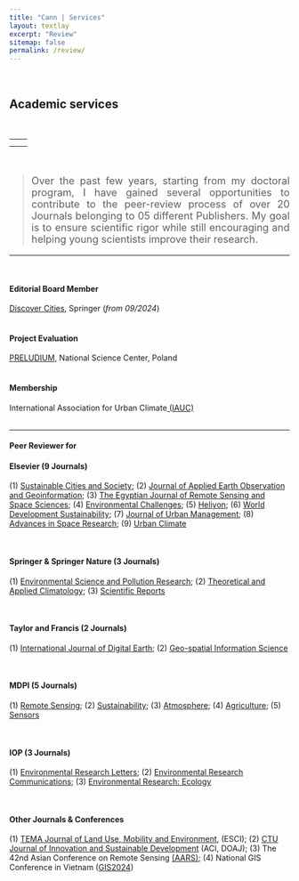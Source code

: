 ```yaml
---
title: "Cann | Services"
layout: textlay
excerpt: "Review"
sitemap: false
permalink: /review/
---
```



<br>

## Academic services 

<br>
<div style="width:90%; text-align:justify"></div>

<div style="max-width: 1000px; margin: 0 auto;">

<table width="900">
    <tr>
        <td style="text-align: center;">
            <img src="{{site.baseurl}}/images/review/Certificate_SCS_Recognised.jpg" alt="" />
        </td>
        <td style="text-align: center;">
            <img src="{{site.baseurl}}/images/review/Certificate_ENVC_Recognised.jpg" alt="" />
        </td>
    </tr>
    <tr>
        <td style="text-align: center;">
            <img src="{{site.baseurl}}/images/review/Certificate_JAG_Recognised.jpg" alt="" />
        </td>
        <td style="text-align: center;">
            <img src="{{site.baseurl}}/images/review/Certificate_JUM_Recognised.jpg" alt="" />
        </td>
    </tr>
</table>

<br>

> <p style="font-size: 18px; text-align: justify"> Over the past few years, starting from my doctoral program, I have gained several opportunities to contribute to the peer-review process of over 20 Journals belonging to 05 different Publishers. My goal is to ensure scientific rigor while still encouraging and helping young scientists improve their research. </p>


<hr>
<br>
<div style="width:90%; text-align:justify"></div>

#### **Editorial Board Member**

<a href="https://link.springer.com/journal/44327/editorial-board">Discover Cities</a>, Springer (<i>from 09/2024</i>)
<br>
<br>

#### **Project Evaluation**

<a href="https://www.ncn.gov.pl/en/finansowanie-nauki/konkursy/typy/2">PRELUDIUM</a>, National Science Center, Poland 
<br>
<br>

#### **Membership**

International Association for Urban Climate<a href="https://urban-climate.org/"> (IAUC)</a>
<br>
<br>

<hr>

#### **Peer Reviewer for**

#### Elsevier  (9 Journals)

(1) <a href="https://www.sciencedirect.com/journal/sustainable-cities-and-society">Sustainable Cities and Society</a>;  (2) <a href="https://www.journals.elsevier.com/international-journal-of-applied-earth-observation-and-geoinformation">Journal of Applied Earth Observation and Geoinformation</a>; (3) <a href="https://www.sciencedirect.com/journal/the-egyptian-journal-of-remote-sensing-and-space-science">The Egyptian Journal of Remote Sensing and Space Sciences</a>; (4) <a href="https://www.journals.elsevier.com/environmental-challenges">Environmental Challenges</a>; (5) <a href="https://www.cell.com/heliyon/home">Heliyon</a>; (6) <a href="https://www.sciencedirect.com/journal/world-development-sustainability">World Development Sustainability</a>; (7) <a href="https://www.sciencedirect.com/journal/journal-of-urban-management">Journal of Urban Management</a>; (8) <a href="https://www.sciencedirect.com/journal/advances-in-space-research">Advances in Space Research</a>; (9) <a href="https://www.sciencedirect.com/journal/urban-climate">Urban Climate</a> 

<br>

#### Springer & Springer Nature  (3 Journals)

(1) <a href="https://www.springer.com/journal/11356">Environmental Science and Pollution Research</a>; (2) <a href="https://link.springer.com/journal/704">Theoretical and Applied Climatology</a>; (3) <a href="https://www.nature.com/srep/">Scientific Reports</a> 

<br>

#### Taylor and Francis  (2 Journals)

(1) <a href="https://www.tandfonline.com/journals/tjde20">International Journal of Digital Earth</a>; (2) <a href="https://www.tandfonline.com/toc/tgsi20/current">Geo-spatial Information Science</a>

<br>

#### MDPI  (5 Journals)

(1) <a href="https://www.mdpi.com/journal/remotesensing">Remote Sensing</a>; (2) <a href="https://www.mdpi.com/journal/sustainability">Sustainability</a>; (3) <a href="https://www.mdpi.com/journal/atmosphere">Atmosphere</a>; (4) <a href="https://www.mdpi.com/journal/agriculture">Agriculture</a>; (5) <a href="https://www.mdpi.com/journal/sensors">Sensors</a>

<br>

#### IOP  (3 Journals)

(1) <a href="https://iopscience.iop.org/journal/1748-9326">Environmental Research Letters</a>; (2) <a href="https://iopscience.iop.org/journal/2515-7620">Environmental Research Communications</a>; (3) <a href="https://iopscience.iop.org/journal/2752-664X">Environmental Research: Ecology</a> 

<br>

#### Other Journals & Conferences

(1) <a href="http://www.serena.unina.it/index.php/tema/">TEMA Journal of Land Use, Mobility and Environment</a>, (ESCI); (2) <a href="https://ctujs.ctu.edu.vn/index.php/ctujs/index">CTU Journal of Innovation and Sustainable Development</a> (ACI, DOAJ); (3) The 42nd Asian Conference on Remote Sensing <a href="https://a-a-r-s.org/">(AARS)</a>; (4) National GIS Conference in Vietnam (<a href="https://gis2024.ctu.edu.vn/">GIS2024</a>)
 
<br>


</div>